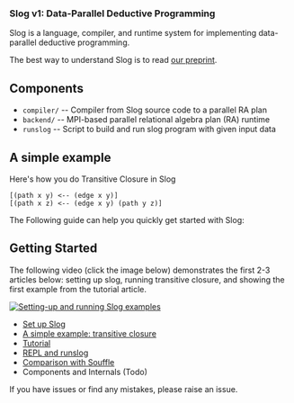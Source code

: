### Slog v1: Data-Parallel Deductive Programming


Slog is a language, compiler, and runtime system for implementing
data-parallel deductive programming.

The best way to understand Slog is to read [our preprint](https://arxiv.org/abs/2211.11573).

## Components

- `compiler/`         -- Compiler from Slog source code to a parallel RA plan
- `backend/`          -- MPI-based parallel relational algebra plan (RA) runtime
- `runslog`           -- Script to build and run slog program with given input data

## A simple example
Here's how you do Transitive Closure in Slog

```datalog
[(path x y) <-- (edge x y)]
[(path x z) <-- (edge x y) (path y z)]
```

The Following guide can help you quickly get started with Slog:

## Getting Started
The following video (click the image below) demonstrates the first 2-3 articles below: setting up slog, running transitive closure, and showing the first example from the tutorial article. 

[![Setting-up and running Slog examples](http://i3.ytimg.com/vi/S_cVmsByvHs/hqdefault.jpg)](https://www.youtube.com/watch?v=S_cVmsByvHs)
- [Set up Slog](./doc/setup_slog.md) 
- [A simple example: transitive closure](./doc/TC.md)
- [Tutorial](./doc/tutorial.md) 
- [REPL and runslog](./doc/repl_and_runslog.md) 
- [Comparison with Souffle](./doc/compare.md)
- Components and Internals (Todo)

If you have issues or find any mistakes, please raise an issue.


         
